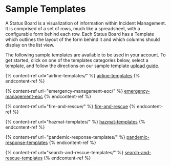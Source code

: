 # Sample Templates

A Status Board is a visualization of information within Incident Management. It is comprised of a set of rows, much like a spreadsheet, with a configurable form behind each row. Each Status Board has a Template which outlines the layout of the form behind it and which columns should display on the list view.

The following sample templates are available to be used in your account. To get started, click on one of the templates categories below, select a template, and follow the directions on our sample template [upload guide](importing-sample-templates.md).&#x20;

{% content-ref url="airline-templates/" %}
[airline-templates](airline-templates/)
{% endcontent-ref %}

{% content-ref url="emergency-management-eoc/" %}
[emergency-management-eoc](emergency-management-eoc/)
{% endcontent-ref %}

{% content-ref url="fire-and-rescue/" %}
[fire-and-rescue](fire-and-rescue/)
{% endcontent-ref %}

{% content-ref url="hazmat-templates/" %}
[hazmat-templates](hazmat-templates/)
{% endcontent-ref %}

{% content-ref url="pandemic-response-templates/" %}
[pandemic-response-templates](pandemic-response-templates/)
{% endcontent-ref %}

{% content-ref url="search-and-rescue-templates/" %}
[search-and-rescue-templates](search-and-rescue-templates/)
{% endcontent-ref %}



